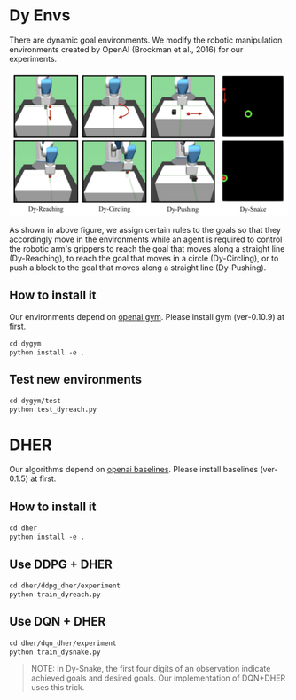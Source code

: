# Dy Envs
There are dynamic goal environments. We modify the robotic manipulation environments created
by OpenAI (Brockman et al., 2016) for our experiments. 

![optional caption text](resource/fig-tasks.jpeg)

As shown in above figure, we assign certain rules to the goals so that they accordingly move in the environments while an agent is required to control the robotic arm's grippers to reach the goal that moves along a straight line (Dy-Reaching), to reach the goal that moves in a circle (Dy-Circling), or to push a block to the goal that moves along a straight line (Dy-Pushing). 

## How to install it

Our environments depend on [openai gym](https://github.com/openai/gym). Please install gym (ver-0.10.9) at first.

``` shell
cd dygym
python install -e .
```

## Test new environments

``` shell
cd dygym/test
python test_dyreach.py
```

# DHER
Our algorithms depend on [openai baselines](https://github.com/openai/baselines). Please install baselines (ver-0.1.5) at first.

## How to install it

``` shell
cd dher
python install -e .
```

## Use DDPG + DHER

``` shell
cd dher/ddpg_dher/experiment
python train_dyreach.py
```

## Use DQN + DHER


``` shell
cd dher/dqn_dher/experiment
python train_dysnake.py
```

> NOTE: In Dy-Snake, the first four digits of an observation indicate achieved goals and desired goals. Our implementation of DQN+DHER uses this trick.
